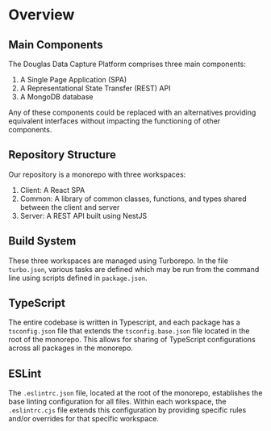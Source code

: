 # Overview

## Main Components

The Douglas Data Capture Platform comprises three main components:
1. A Single Page Application (SPA)
2. A Representational State Transfer (REST) API
3. A MongoDB database

Any of these components could be replaced with an alternatives providing equivalent interfaces without impacting the functioning of other components.

## Repository Structure

Our repository is a monorepo with three workspaces:
1. Client: A React SPA 
2. Common: A library of common classes, functions, and types shared between the client and server
3. Server: A REST API built using NestJS

## Build System

These three workspaces are managed using Turborepo. In the file `turbo.json`, various tasks are defined which may be run from the command line using scripts defined in `package.json`.

## TypeScript

The entire codebase is written in Typescript, and each package has a `tsconfig.json` file that extends the `tsconfig.base.json` file located in the root of the monorepo. This allows for sharing of TypeScript configurations across all packages in the monorepo.

## ESLint

The `.eslintrc.json` file, located at the root of the monorepo, establishes the base linting configuration for all files. Within each workspace, the `.eslintrc.cjs` file extends this configuration by providing specific rules and/or overrides for that specific workspace.
